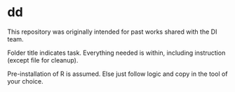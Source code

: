 # dd

This repository was originally intended for past works shared with the DI team.

Folder title indicates task. Everything needed is within, including instruction (except file for cleanup).

Pre-installation of R is assumed. Else just follow logic and copy in the tool of your choice.
